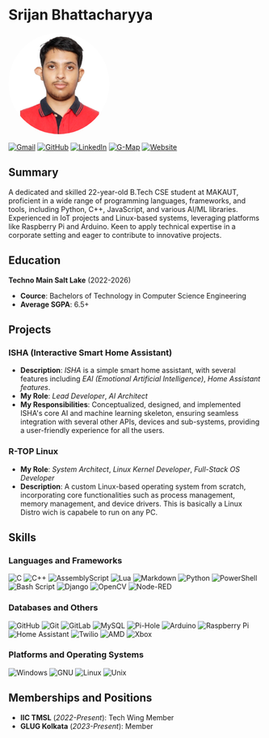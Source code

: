 # Srijan Bhattacharyya

<img
    src = "pfp.png"
    alt = "PFP"
    style = "background-color: #ffffff; border-radius: 50%; width: 200px;"
/>

<a href="mailto:srijan.76448@gmail.com"><img src="https://img.shields.io/badge/Gmail-D14836?style=plastic&logo=gmail&logoColor=white" alt="Gmail" /></a>
<a href="https://github.com/srijan-76448"><img src="https://img.shields.io/badge/GitHub-100000?style=plastic&logo=github&logoColor=white" alt="GitHub" /></a>
<a href="https://www.linkedin.com/in/srijan76448/"><img src="https://img.shields.io/badge/LinkedIn-0077B5?style=plastic&logo=linkedin&logoColor=white" alt="LinkedIn" /></a>
<a href="https://maps.app.goo.gl/b4eGEH8mBk1Cd837A"><img src="https://img.shields.io/badge/G-Map-1D1D1D?style=plastic&logo=gmap&logoColor=white" alt="G-Map" /></a>
<a href="https://srijan.76448.in"><img src="https://img.shields.io/badge/Website-1D1D1D?style=plastic&logo=website&logoColor=white" alt="Website" /></a>

## Summary
A dedicated and skilled 22-year-old B.Tech CSE student at MAKAUT, proficient in a wide range of programming languages, frameworks, and tools, including Python, C++, JavaScript, and various AI/ML libraries. Experienced in IoT projects and Linux-based systems, leveraging platforms like Raspberry Pi and Arduino. Keen to apply technical expertise in a corporate setting and eager to contribute to innovative projects.

## Education
**Techno Main Salt Lake** (2022-2026)
* **Cource**: Bachelors of Technology in Computer Science Engineering
* **Average SGPA**: 6.5+

## Projects
### ISHA (Interactive Smart Home Assistant)
* **Description**: *ISHA* is a simple smart home assistant, with several features including *EAI (Emotional Artificial Intelligence)*, *Home Assistant features*.
* **My Role**: *Lead Developer*, *AI Architect*
* **My Responsibilities**: Conceptualized, designed, and implemented ISHA's core AI and machine learning skeleton, ensuring seamless integration with several other APIs, devices and sub-systems, providing a user-friendly experience for all the users.

### R-TOP Linux
* **My Role**: *System Architect*, *Linux Kernel Developer*, *Full-Stack OS Developer*
* **Description**: A custom Linux-based operating system from scratch, incorporating core functionalities such as process management, memory management, and device drivers. This is basically a Linux Distro wich is capabele to run on any PC.
<!-- Gained hands-on experience in kernel development, system programming, and low-level hardware interaction. -->

## Skills
### Languages and Frameworks
![C](https://img.shields.io/badge/c-%2300599C.svg?style=plastic&logo=c&logoColor=white)
![C++](https://img.shields.io/badge/c++-%2300599C.svg?style=plastic&logo=c%2B%2B&logoColor=white)
![AssemblyScript](https://img.shields.io/badge/assembly%20script-%23000000.svg?style=plastic&logo=assemblyscript&logoColor=white)
![Lua](https://img.shields.io/badge/lua-%232C2D72.svg?style=plastic&logo=lua&logoColor=white)
![Markdown](https://img.shields.io/badge/markdown-%23000000.svg?style=plastic&logo=markdown&logoColor=white)
![Python](https://img.shields.io/badge/python-3670A0?style=plastic&logo=python&logoColor=ffdd54)
![PowerShell](https://img.shields.io/badge/PowerShell-%235391FE.svg?style=plastic&logo=powershell&logoColor=white)
![Bash Script](https://img.shields.io/badge/bash_script-%23121011.svg?style=plastic&logo=gnu-bash&logoColor=white)
![Django](https://img.shields.io/badge/django-%23092E20.svg?style=plastic&logo=django&logoColor=white)
![OpenCV](https://img.shields.io/badge/opencv-%23white.svg?style=plastic&logo=opencv&logoColor=white)
![Node-RED](https://img.shields.io/badge/Node--RED-%238F0000.svg?style=plastic&logo=node-red&logoColor=white)

### Databases and Others
![GitHub](https://img.shields.io/badge/github-%23121011.svg?style=plastic&logo=github&logoColor=white)
![Git](https://img.shields.io/badge/git-%23F05033.svg?style=plastic&logo=git&logoColor=white)
![GitLab](https://img.shields.io/badge/gitlab-%23181717.svg?style=plastic&logo=gitlab&logoColor=yellow)
![MySQL](https://img.shields.io/badge/MySQL-%234479A1.svg?style=plastic&logo=mysql&logoColor=white)
![Pi-Hole](https://img.shields.io/badge/pihole-%2396060C.svg?style=plastic&logo=pi-hole&logoColor=white)
![Arduino](https://img.shields.io/badge/-Arduino-00979D?style=plastic&logo=Arduino&logoColor=white)
![Raspberry Pi](https://img.shields.io/badge/-Raspberry_Pi-C51A4A?style=plastic&logo=Raspberry-Pi)
![Home Assistant](https://img.shields.io/badge/home%20assistant-%2341BDF5.svg?style=plastic&logo=home-assistant&logoColor=white)
![Twilio](https://img.shields.io/badge/Twilio-F22F46?style=plastic&logo=Twilio&logoColor=white)
![AMD](https://img.shields.io/badge/AMD-%23000000.svg?style=plastic&logo=amd&logoColor=white)
![Xbox](https://img.shields.io/badge/Xbox-%23107C10.svg?style=plastic&logo=xbox&logoColor=white)

### Platforms and Operating Systems
![Windows](https://img.shields.io/badge/Windows-0078D6?style=plastic&logo=windows&logoColor=white)
![GNU](https://img.shields.io/badge/GNU-fff?style=plastic&logo=gnu&logoColor=000000)
![Linux](https://img.shields.io/badge/Linux-FFCC00?style=plastic&logo=linux&logoColor=2F3033)
![Unix](https://img.shields.io/badge/Unix-fff?style=plastic&logo=unix&logoColor=black)

## Memberships and Positions
* **IIC TMSL** (*2022-Present*): Tech Wing Member
* **GLUG Kolkata** (*2023-Present*): Member
